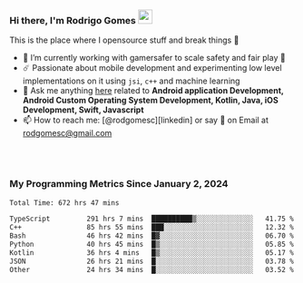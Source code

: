 
### Hi there, I'm Rodrigo Gomes <img src="https://media.giphy.com/media/hvRJCLFzcasrR4ia7z/giphy.gif" width="25px">
This is the place where I opensource stuff and break things 🤣
- 🔭 I’m currently working with gamersafer to scale safety and fair play 💜
- ☄️ Passionate about mobile development and experimenting low level implementations on it using `jsi`, `c++` and machine learning
- 💬 Ask me anything [here](https://github.com/rodgomesc/rodgomesc/issues) related to <b>Android application Development, Android Custom Operating System Development, Kotlin, Java, iOS Development, Swift, Javascript</b>
- 📫 How to reach me: [@rodgomesc][linkedin] or say 👋 on Email at [rodgomesc@gmail.com](mailto:rodgomesc@gmail.com)


<br/>

<!-- 
<picture>
  <img src="/github-metrics.svg" alt="Metrics">
</picture>
-->

</br>

### My Programming Metrics Since January 2, 2024 


<!--START_SECTION:waka-->

```txt
Total Time: 672 hrs 47 mins

TypeScript         291 hrs 7 mins  ██████████▒░░░░░░░░░░░░░░   41.75 %
C++                85 hrs 55 mins  ███░░░░░░░░░░░░░░░░░░░░░░   12.32 %
Bash               46 hrs 42 mins  █▓░░░░░░░░░░░░░░░░░░░░░░░   06.70 %
Python             40 hrs 45 mins  █▒░░░░░░░░░░░░░░░░░░░░░░░   05.85 %
Kotlin             36 hrs 4 mins   █▒░░░░░░░░░░░░░░░░░░░░░░░   05.17 %
JSON               26 hrs 21 mins  █░░░░░░░░░░░░░░░░░░░░░░░░   03.78 %
Other              24 hrs 34 mins  █░░░░░░░░░░░░░░░░░░░░░░░░   03.52 %
```

<!--END_SECTION:waka-->
